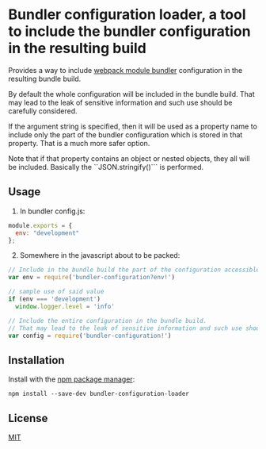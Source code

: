 # Bundler configuration loader, a tool to include the bundler configuration in the resulting build

Provides a way to include [webpack module bundler](http://webpack.github.io/) configuration
in the resulting bundle build.

By default the whole configuration will be included in the bundle build.
That may lead to the leak of sensitive information and such use should be carefully considered.

If the argument string is specified, then it will be used as a property name to include only
the part of the bundler configuration which is stored in that property.
That is a much more safer option.

Note that if that property contains an object or nested objects, they all will be included.
Basically the ``JSON.stringify()``` is performed.


## Usage

1. In bundler config.js:

```javascript
module.exports = {
  env: "development"
};
```

2. Somewhere in the javascript about to be packed:

```javascript
// Include in the bundle build the part of the configuration accessible by the 'env' property
var env = require('bundler-configuration?env!')

// sample use of said value
if (env === 'development')
  window.logger.level = 'info'

// Include the entire configuration in the bundle build.
// That may lead to the leak of sensitive information and such use should be carefully considered.
var config = require('bundler-configuration!')
```


## Installation

Install with the [npm package manager](https://github.com/npm/npm):

```
npm install --save-dev bundler-configuration-loader
```


## License
[MIT](LICENSE)
